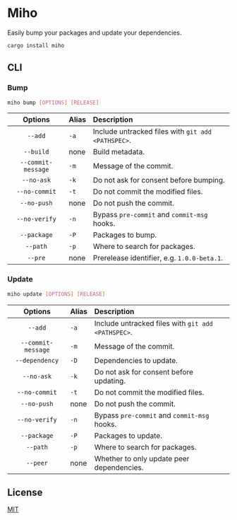 # Miho

Easily bump your packages and update your dependencies.

```sh
cargo install miho
```

## CLI

### Bump

```sh
miho bump [OPTIONS] [RELEASE]
```

|      Options       | Alias | Description                                        |
| :----------------: | :---- | :------------------------------------------------- |
|      `--add`       | `-a`  | Include untracked files with `git add <PATHSPEC>`. |
|     `--build`      | none  | Build metadata.                                    |
| `--commit-message` | `-m`  | Message of the commit.                             |
|     `--no-ask`     | `-k`  | Do not ask for consent before bumping.             |
|   `--no-commit`    | `-t`  | Do not commit the modified files.                  |
|    `--no-push`     | none  | Do not push the commit.                            |
|   `--no-verify`    | `-n`  | Bypass `pre-commit` and `commit-msg` hooks.        |
|    `--package`     | `-P`  | Packages to bump.                                  |
|      `--path`      | `-p`  | Where to search for packages.                      |
|      `--pre`       | none  | Prerelease identifier, e.g. `1.0.0-beta.1`.        |

### Update

```sh
miho update [OPTIONS] [RELEASE]
```

|      Options       | Alias | Description                                        |
| :----------------: | :---- | :------------------------------------------------- |
|      `--add`       | `-a`  | Include untracked files with `git add <PATHSPEC>`. |
| `--commit-message` | `-m`  | Message of the commit.                             |
|   `--dependency`   | `-D`  | Dependencies to update.                            |
|     `--no-ask`     | `-k`  | Do not ask for consent before updating.            |
|   `--no-commit`    | `-t`  | Do not commit the modified files.                  |
|    `--no-push`     | none  | Do not push the commit.                            |
|   `--no-verify`    | `-n`  | Bypass `pre-commit` and `commit-msg` hooks.        |
|    `--package`     | `-P`  | Packages to update.                                |
|      `--path`      | `-p`  | Where to search for packages.                      |
|      `--peer`      | none  | Whether to only update peer dependencies.          |

## License

[MIT](https://github.com/ferreira-tb/miho/blob/main/LICENSE)
